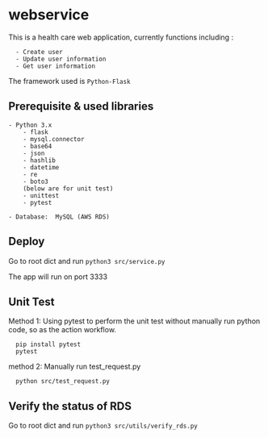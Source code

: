 # webservice
This is a health care web application, currently functions including :
```
  - Create user
  - Update user information
  - Get user information
```
The framework used is ```Python-Flask```

## Prerequisite & used libraries
    - Python 3.x
        - flask
        - mysql.connector
        - base64
        - json
        - hashlib
        - datetime
        - re
        - boto3
        (below are for unit test)
        - unittest
        - pytest

    - Database:  MySQL (AWS RDS)


## Deploy
Go to root dict and run ```python3 src/service.py```

The app will run on port 3333

## Unit Test
Method 1:
  Using pytest to perform the unit test without manually run python code, so as the action workflow.
```
  pip install pytest
  pytest
```

method 2:
  Manually run test_request.py
```
  python src/test_request.py
```

## Verify the status of RDS
Go to root dict and run ```python3 src/utils/verify_rds.py```
